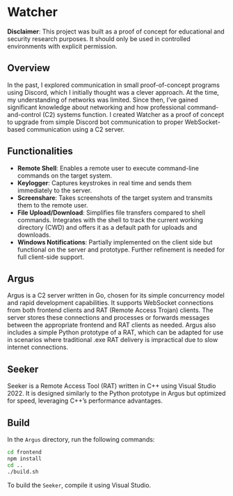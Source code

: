 # Watcher

**Disclaimer**: This project was built as a proof of concept for educational and security research purposes. It should only be used in controlled environments with explicit permission.

## Overview
In the past, I explored communication in small proof-of-concept programs using Discord, which I initially thought was a clever approach. At the time, my understanding of networks was limited. Since then, I’ve gained significant knowledge about networking and how professional command-and-control (C2) systems function. I created Watcher as a proof of concept to upgrade from simple Discord bot communication to proper WebSocket-based communication using a C2 server.

## Functionalities
- **Remote Shell**: Enables a remote user to execute command-line commands on the target system.
- **Keylogger**: Captures keystrokes in real time and sends them immediately to the server.
- **Screenshare**: Takes screenshots of the target system and transmits them to the remote user.
- **File Upload/Download**: Simplifies file transfers compared to shell commands. Integrates with the shell to track the current working directory (CWD) and offers it as a default path for uploads and downloads.
- **Windows Notifications**: Partially implemented on the client side but functional on the server and prototype. Further refinement is needed for full client-side support.

## Argus
Argus is a C2 server written in Go, chosen for its simple concurrency model and rapid development capabilities. It supports WebSocket connections from both frontend clients and RAT (Remote Access Trojan) clients. The server stores these connections and processes or forwards messages between the appropriate frontend and RAT clients as needed. Argus also includes a simple Python prototype of a RAT, which can be adapted for use in scenarios where traditional .exe RAT delivery is impractical due to slow internet connections.

## Seeker
Seeker is a Remote Access Tool (RAT) written in C++ using Visual Studio 2022. It is designed similarly to the Python prototype in Argus but optimized for speed, leveraging C++’s performance advantages.
## Build

In the `Argus` directory, run the following commands:

```bash
cd frontend
npm install
cd ..
./build.sh
```

To build the `Seeker`, compile it using Visual Studio.
